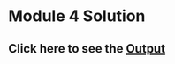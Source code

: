 # Module 4 Solution
## Click here to see the [Output](https://aroravansh.github.io/coursera_test/coursera_sol/module%204/)
